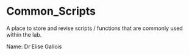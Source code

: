 # Common_Scripts
A place to store and revise scripts / functions that are commonly used within the lab.

Name: Dr Elise Gallois
